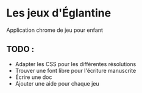 # Les jeux d'Églantine
Application chrome de jeu pour enfant

## TODO :
- Adapter les CSS pour les différentes résolutions
- Trouver une font libre pour l'écriture manuscrite
- Écrire une doc
- Ajouter une aide pour chaque jeu
